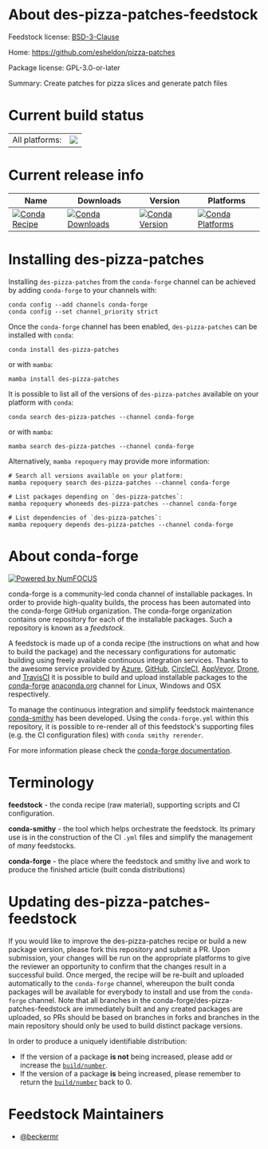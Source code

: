 About des-pizza-patches-feedstock
=================================

Feedstock license: [BSD-3-Clause](https://github.com/conda-forge/des-pizza-patches-feedstock/blob/main/LICENSE.txt)

Home: https://github.com/esheldon/pizza-patches

Package license: GPL-3.0-or-later

Summary: Create patches for pizza slices and generate patch files

Current build status
====================


<table><tr><td>All platforms:</td>
    <td>
      <a href="https://dev.azure.com/conda-forge/feedstock-builds/_build/latest?definitionId=22256&branchName=main">
        <img src="https://dev.azure.com/conda-forge/feedstock-builds/_apis/build/status/des-pizza-patches-feedstock?branchName=main">
      </a>
    </td>
  </tr>
</table>

Current release info
====================

| Name | Downloads | Version | Platforms |
| --- | --- | --- | --- |
| [![Conda Recipe](https://img.shields.io/badge/recipe-des--pizza--patches-green.svg)](https://anaconda.org/conda-forge/des-pizza-patches) | [![Conda Downloads](https://img.shields.io/conda/dn/conda-forge/des-pizza-patches.svg)](https://anaconda.org/conda-forge/des-pizza-patches) | [![Conda Version](https://img.shields.io/conda/vn/conda-forge/des-pizza-patches.svg)](https://anaconda.org/conda-forge/des-pizza-patches) | [![Conda Platforms](https://img.shields.io/conda/pn/conda-forge/des-pizza-patches.svg)](https://anaconda.org/conda-forge/des-pizza-patches) |

Installing des-pizza-patches
============================

Installing `des-pizza-patches` from the `conda-forge` channel can be achieved by adding `conda-forge` to your channels with:

```
conda config --add channels conda-forge
conda config --set channel_priority strict
```

Once the `conda-forge` channel has been enabled, `des-pizza-patches` can be installed with `conda`:

```
conda install des-pizza-patches
```

or with `mamba`:

```
mamba install des-pizza-patches
```

It is possible to list all of the versions of `des-pizza-patches` available on your platform with `conda`:

```
conda search des-pizza-patches --channel conda-forge
```

or with `mamba`:

```
mamba search des-pizza-patches --channel conda-forge
```

Alternatively, `mamba repoquery` may provide more information:

```
# Search all versions available on your platform:
mamba repoquery search des-pizza-patches --channel conda-forge

# List packages depending on `des-pizza-patches`:
mamba repoquery whoneeds des-pizza-patches --channel conda-forge

# List dependencies of `des-pizza-patches`:
mamba repoquery depends des-pizza-patches --channel conda-forge
```


About conda-forge
=================

[![Powered by
NumFOCUS](https://img.shields.io/badge/powered%20by-NumFOCUS-orange.svg?style=flat&colorA=E1523D&colorB=007D8A)](https://numfocus.org)

conda-forge is a community-led conda channel of installable packages.
In order to provide high-quality builds, the process has been automated into the
conda-forge GitHub organization. The conda-forge organization contains one repository
for each of the installable packages. Such a repository is known as a *feedstock*.

A feedstock is made up of a conda recipe (the instructions on what and how to build
the package) and the necessary configurations for automatic building using freely
available continuous integration services. Thanks to the awesome service provided by
[Azure](https://azure.microsoft.com/en-us/services/devops/), [GitHub](https://github.com/),
[CircleCI](https://circleci.com/), [AppVeyor](https://www.appveyor.com/),
[Drone](https://cloud.drone.io/welcome), and [TravisCI](https://travis-ci.com/)
it is possible to build and upload installable packages to the
[conda-forge](https://anaconda.org/conda-forge) [anaconda.org](https://anaconda.org/)
channel for Linux, Windows and OSX respectively.

To manage the continuous integration and simplify feedstock maintenance
[conda-smithy](https://github.com/conda-forge/conda-smithy) has been developed.
Using the ``conda-forge.yml`` within this repository, it is possible to re-render all of
this feedstock's supporting files (e.g. the CI configuration files) with ``conda smithy rerender``.

For more information please check the [conda-forge documentation](https://conda-forge.org/docs/).

Terminology
===========

**feedstock** - the conda recipe (raw material), supporting scripts and CI configuration.

**conda-smithy** - the tool which helps orchestrate the feedstock.
                   Its primary use is in the construction of the CI ``.yml`` files
                   and simplify the management of *many* feedstocks.

**conda-forge** - the place where the feedstock and smithy live and work to
                  produce the finished article (built conda distributions)


Updating des-pizza-patches-feedstock
====================================

If you would like to improve the des-pizza-patches recipe or build a new
package version, please fork this repository and submit a PR. Upon submission,
your changes will be run on the appropriate platforms to give the reviewer an
opportunity to confirm that the changes result in a successful build. Once
merged, the recipe will be re-built and uploaded automatically to the
`conda-forge` channel, whereupon the built conda packages will be available for
everybody to install and use from the `conda-forge` channel.
Note that all branches in the conda-forge/des-pizza-patches-feedstock are
immediately built and any created packages are uploaded, so PRs should be based
on branches in forks and branches in the main repository should only be used to
build distinct package versions.

In order to produce a uniquely identifiable distribution:
 * If the version of a package **is not** being increased, please add or increase
   the [``build/number``](https://docs.conda.io/projects/conda-build/en/latest/resources/define-metadata.html#build-number-and-string).
 * If the version of a package **is** being increased, please remember to return
   the [``build/number``](https://docs.conda.io/projects/conda-build/en/latest/resources/define-metadata.html#build-number-and-string)
   back to 0.

Feedstock Maintainers
=====================

* [@beckermr](https://github.com/beckermr/)

